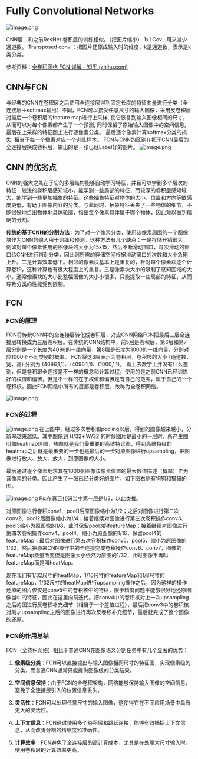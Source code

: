 # Fully Convolutional Networks
![image.png](https://erin-53347-1330131220.cos.ap-guangzhou.myqcloud.com/202410111754924.png)

CNN层：和之前ResNet 卷积层的训练相似。（把图片缩小）
1x1 Cov : 用来减少通道数。
Transposed conv ：把图片还原成输入时的维度，k是通道数，表示是k类分类。

参考资料：[全卷积网络 FCN 详解 - 知乎 (zhihu.com)](https://zhuanlan.zhihu.com/p/30195134)
## CNN与FCN
与经典的CNN在卷积层之后使用全连接层得到固定长度的特征向量进行分类（全连接层＋softmax输出）不同，FCN可以接受任意尺寸的输入图像，采用反卷积层对最后一个卷积层的feature map进行上采样, 使它恢复到输入图像相同的尺寸，从而可以对每个像素都产生了一个预测, 同时保留了原始输入图像中的空间信息, 最后在上采样的特征图上进行逐像素分类。
最后逐个像素计算softmax分类的损失, 相当于每一个像素对应一个训练样本。
FCN与CNN的区别在把于CNN最后的全连接层换成卷积层，输出的是一张已经Label好的图片。
![image.png](https://erin-53347-1330131220.cos.ap-guangzhou.myqcloud.com/202410161650514.png)

## CNN 的优劣点

CNN的强大之处在于它的多层结构能够自动学习特征，并且可以学到多个层次的特征：较浅的卷积层感知域小，能学到一些局部的特征，而较深的卷积层感知域大，能学到一些更加抽象的特征。这些抽象特征对物体的大小，位置和方向等敏感度更低，有助于图像内容的分类。与此同时，抽象特征丢失了一些物体的细节，不能很好地给出物体地具体轮廓，指出每个像素具体属于哪个物体，因此难以做到精确的分割。

**传统的基于CNN的分割方法**：为了对一个像素分类，使用该像素周围的一个图像块作为CNN的输入用于训练和预测。这种方法有几个缺点：一是存储开销很大。例如对每个像素使用的图像块的大小为15x15，然后不断滑动窗口，每次滑动的窗口给CNN进行判别分类，因此则所需的存储空间根据滑动窗口的次数和大小急剧上升。二是计算效率低下。相邻的像素块基本上是重复的，针对每个像素块逐个计算卷积，这种计算也有很大程度上的重复。三是像素块大小的限制了感知区域的大小。通常像素块的大小比整幅图像的大小小很多，只能提取一些局部的特征，从而导致分类的性能受到限制。

## FCN

### FCN的原理
FCN将传统CNN中的全连接层转化成卷积层，对应CNN网络FCN把最后三层全连接层转换成为三层卷积层。在传统的CNN结构中，前5层是卷积层，第6层和第7层分别是一个长度为4096的一维向量，第8层是长度为1000的一维向量，分别对应1000个不同类别的概率。
FCN将这3层表示为卷积层，卷积核的大小 (通道数，宽，高) 分别为 (4096,1,1)、(4096,1,1)、(1000,1,1)。
看上去数字上并没有什么差别，但是卷积跟全连接是不一样的概念和计算过程，使用的是之前CNN已经训练好的权值和偏置，但是不一样的在于权值和偏置是有自己的范围，属于自己的一个卷积核。因此FCN网络中所有的层都是卷积层，故称为全卷积网络。

![image.png](https://erin-53347-1330131220.cos.ap-guangzhou.myqcloud.com/202410161725662.png)


### FCN的过程
![image.png](https://erin-53347-1330131220.cos.ap-guangzhou.myqcloud.com/202410161726497.png)
在上图中，经过多次卷积和pooling以后，得到的图像越来越小，分辨率越来越低。其中图像到 H/32∗W/32 的时候图片是最小的一层时，所产生图叫做heatmap热图，热图就是我们最重要的高维特诊图，得到高维特征的heatmap之后就是最重要的一步也是最后的一步对原图像进行upsampling，把图像进行放大、放大、放大，到原图像的大小。

最后通过逐个像素地求其在1000张图像该像素位置的最大数值描述（概率）作为该像素的分类。因此产生了一张已经分类好的图片，如下图右侧有狗狗和猫猫的图。

![image.png](https://erin-53347-1330131220.cos.ap-guangzhou.myqcloud.com/202410161728160.png)
Ps:在真正代码当中第一层是1/2，以此类推。


对原图像进行卷积conv1、pool1后原图像缩小为1/2；之后对图像进行第二次conv2、pool2后图像缩小为1/4；接着继续对图像进行第三次卷积操作conv3、pool3缩小为原图像的1/8，此时保留pool3的featureMap；接着继续对图像进行第四次卷积操作conv4、pool4，缩小为原图像的1/16，保留pool4的featureMap；最后对图像进行第五次卷积操作conv5、pool5，缩小为原图像的1/32，然后把原来CNN操作中的全连接变成卷积操作conv6、conv7，图像的featureMap数量改变但是图像大小依然为原图的1/32，此时图像不再叫featureMap而是叫heatMap。

现在我们有1/32尺寸的heatMap，1/16尺寸的featureMap和1/8尺寸的featureMap，1/32尺寸的heatMap进行upsampling操作之后，因为这样的操作还原的图片仅仅是conv5中的卷积核中的特征，限于精度问题不能够很好地还原图像当中的特征，因此在这里向前迭代。把conv4中的卷积核对上一次upsampling之后的图进行反卷积补充细节（相当于一个差值过程），最后把conv3中的卷积核对刚才upsampling之后的图像进行再次反卷积补充细节，最后就完成了整个图像的还原。


### FCN的作用总结
FCN（全卷积网络）相比于普通CNN在图像语义分割任务中有几个显著的优势：

1. **像素级分类**：FCN可以直接输出与输入图像相同尺寸的特征图，实现像素级的分类，而普通CNN通常只能提供图像级的分类结果。
    
2. **空间信息保持**：由于FCN的全卷积架构，网络能够保持输入图像的空间信息，避免了全连接层引入的位置信息丢失。
    
3. **灵活性**：FCN可以处理任意尺寸的输入图像，这使得它在不同应用场景中具有更大的灵活性。
    
4. **上下文信息**：FCN通过使用多个卷积层和跳跃连接，能够有效捕捉上下文信息，从而改善分割的精细度和准确性。
    
5. **计算效率**：FCN避免了全连接层的高计算成本，尤其是在处理大尺寸输入时，使用卷积层的计算效率更高。